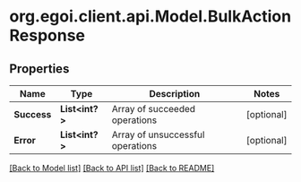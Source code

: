 # org.egoi.client.api.Model.BulkActionResponse
## Properties

Name | Type | Description | Notes
------------ | ------------- | ------------- | -------------
**Success** | **List&lt;int?&gt;** | Array of succeeded operations | [optional] 
**Error** | **List&lt;int?&gt;** | Array of unsuccessful operations | [optional] 

[[Back to Model list]](../README.md#documentation-for-models) [[Back to API list]](../README.md#documentation-for-api-endpoints) [[Back to README]](../README.md)

